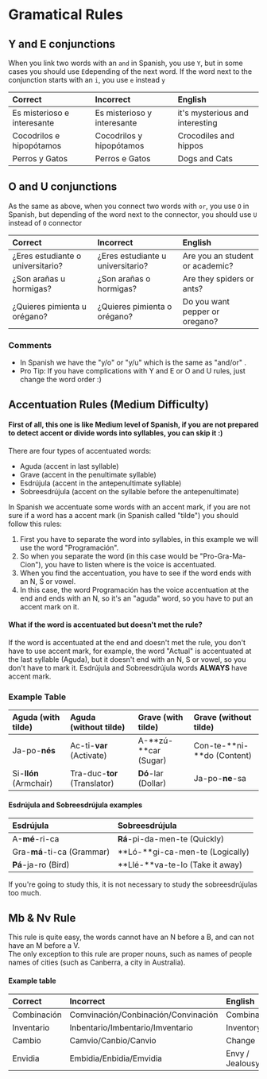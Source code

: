 # Gramatical Rules

## Y and E conjunctions

When you link two words with an `and` in Spanish, you use `Y`, but in some cases you should use `E`depending of the next word. If the word next to the conjunction starts with an `i`, you use `e` instead `y`

| Correct | Incorrect | English |
| :--- | :--- | :--- |
| Es misterioso e interesante | Es misterioso y interesante | it's mysterious and interesting |
| Cocodrilos e hipopótamos | Cocodrilos y hipopótamos | Crocodiles and hippos |
| Perros y Gatos | Perros e Gatos | Dogs and Cats |

## O and U conjunctions

As the same as above, when you connect two words with `or`, you use `O` in Spanish, but depending of the word next to the connector, you should use `U` instead of `O` connector

| Correct | Incorrect | English |
| :--- | :--- | :--- |
| ¿Eres estudiante o universitario? | ¿Eres estudiante u universitario? | Are you an student or academic? |
| ¿Son arañas u hormigas? | ¿Son arañas o hormigas? | Are they spiders or ants? |
| ¿Quieres pimienta u orégano?  | ¿Quieres pimienta o orégano? | Do you want pepper or oregano? |

### Comments

* In Spanish we have the "y/o" or "y/u" which is the same as "and/or" .
* Pro Tip: If you have complications with Y and E or O and U rules, just change the word order :\)

## Accentuation Rules \(Medium Difficulty\)

#### First of all, this one is like Medium level of Spanish, if you are not prepared to detect accent or divide words into syllables, you can skip it :\)

There are four types of accentuated words:

* Aguda \(accent in last syllable\) 
* Grave \(accent in the penultimate syllable\)
* Esdrújula \(accent in the antepenultimate syllable\)
* Sobreesdrújula \(accent on the syllable before the antepenultimate\)

In Spanish we accentuate some words with an accent mark, if you are not sure if a word has a accent mark \(in Spanish called "tilde"\) you should follow this rules:

1. First you have to separate the word into syllables, in this example we will use the word "Programación".
2. So when you separate the word \(in this case would be "Pro-Gra-Ma-Cion"\), you have to listen where is the voice is accentuated.
3. When you find the accentuation, you have to see if the word ends with an N, S or vowel.
4. In this case, the word Programación has the voice accentuation at the end and ends with an N, so it's an "aguda" word, so you have to put an accent mark on it.

#### What if the word is accentuated but doesn't met the rule?

If the word is accentuated at the end and doesn't met the rule, you don't have to use accent mark, for example, the word "Actual" is accentuated at the last syllable \(Aguda\), but it doesn't end with an N, S or vowel, so you don't have to mark it. Esdrújula and Sobreesdrújula words **ALWAYS** have accent mark.

### Example Table

| Aguda \(with tilde\) | Aguda \(without tilde\) | Grave \(with tilde\) | Grave \(without tilde\) |
| :--- | :--- | :--- | :--- |
| Ja-po-**nés** | Ac-ti-**var** \(Activate\) | A-**zú-**car \(Sugar\) | Con-te-**ni-**do \(Content\) |
| Si-**llón** \(Armchair\) | Tra-duc-**tor** \(Translator\) | **Dó**-lar \(Dollar\) | Ja-po-**ne**-sa |

#### Esdrújula and Sobreesdrújula examples

| Esdrújula | Sobreesdrújula |
| :--- | :--- |
| A-**mé**-ri-ca | **Rá**-pi-da-men-te \(Quickly\) |
| Gra-**má**-ti-ca \(Grammar\) | **Ló-**gi-ca-men-te \(Logically\) |
| **Pá**-ja-ro \(Bird\) | **Llé-**va-te-lo \(Take it away\) |

If you're going to study this, it is not necessary to study the sobreesdrújulas too much.

## Mb & Nv Rule

This rule is quite easy, the words cannot have an N before a B,  and can not have an M before a V.  
The only exception to this rule are proper nouns, such as names of people names of cities \(such as Canberra, a city in Australia\).

#### Example table

| Correct | Incorrect | English |
| :--- | :--- | :--- |
| Combinación | Comvinación/Conbinación/Convinación | Combination |
| Inventario | Inbentario/Imbentario/Imventario | Inventory |
| Cambio | Camvio/Canbio/Canvio | Change |
| Envidia | Embidia/Enbidia/Emvidia | Envy / Jealousy |

